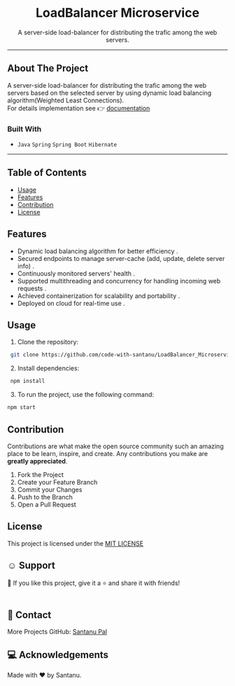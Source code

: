 <h1 align="center">LoadBalancer Microservice</h1>

  <p align="center">
   A server-side load-balancer for distributing the trafic among the web servers.
  </p>
</p>

---

## About The Project

A server-side load-balancer for distributing the trafic among the web servers based on the selected server by using dynamic load balancing algorithm(Weighted Least Connections).<br>
For details implementation see 👉 [documentation](https://github.com/code-with-santanu/LoadBalancer_Microservice.git)<br>

### Built With

- `Java` `Spring` `Spring Boot` `Hibernate`

---

## Table of Contents

- [Usage](#usage)
- [Features](#features)
- [Contribution](#contribution)
- [License](#license)

<!-- FEATURES -->

## Features

- Dynamic load balancing algorithm for better efficiency .
- Secured endpoints to manage server-cache (add, update, delete server info) .
- Continuously monitored servers' health .
- Supported multithreading and concurrency for
  handling incoming web requests .
- Achieved containerization for scalability and
  portability .
- Deployed on cloud for real-time use .

<!-- USAGE -->

## Usage

1. Clone the repository:

```bash
 git clone https://github.com/code-with-santanu/LoadBalancer_Microservice.git
```

2. Install dependencies:

```bash
 npm install
```

3.  To run the project, use the following command:

```bash
npm start
```

<!-- CONTRIBUTION -->

## Contribution

Contributions are what make the open source community such an amazing place to be learn, inspire, and create. Any contributions you make are **greatly appreciated**.

1. Fork the Project
2. Create your Feature Branch
3. Commit your Changes
4. Push to the Branch
5. Open a Pull Request

<!-- LICENSE -->

## License

This project is licensed under the [MIT LICENSE](LICENSE)

<!-- SUPPORT -->

## ☺️ Support

💙 If you like this project, give it a ⭐ and share it with friends!<br><br>

<!-- CONTACT -->

## 🤝 Contact

More Projects
GitHub: [Santanu Pal](https://github.com/code-with-santanu)

<!-- ACKNOWLEDGEMENTS -->

## 💻 Acknowledgements

Made with ❤️ by Santanu. <br><br>
